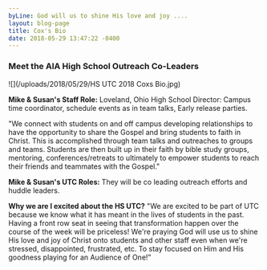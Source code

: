 ```yaml
---
byLine: God will us to shine His love and joy ....
layout: blog-page
title: Cox's Bio
date: 2018-05-29 13:47:22 -0400
---
```

### **Meet the AIA High School Outreach Co-Leaders**

![](/uploads/2018/05/29/HS UTC 2018 Coxs Bio.jpg)

**Mike & Susan's Staff Role:** Loveland, Ohio High School Director: Campus time coordinator, schedule events as in team talks, Early release parties.

"We connect with students on and off campus developing relationships to have the opportunity to share the Gospel and bring students to faith in Christ. This is accomplished through team talks and outreaches to groups and teams. Students are then built up in their faith by bible study groups, mentoring, conferences/retreats to ultimately to empower students to reach their friends and teammates with the Gospel."

**Mike & Susan's UTC Roles:** They will be co leading outreach efforts and huddle leaders.

**Why we are I excited about the HS UTC?** "We are excited to be part of UTC because we know what it has meant in the lives of students in the past. Having a front row seat in seeing that transformation happen over the course of the week will be priceless! We're praying God will use us to shine His love and joy of Christ onto students and other staff even when we're stressed, disappointed, frustrated, etc. To stay focused on Him and His goodness playing for an Audience of One!”
